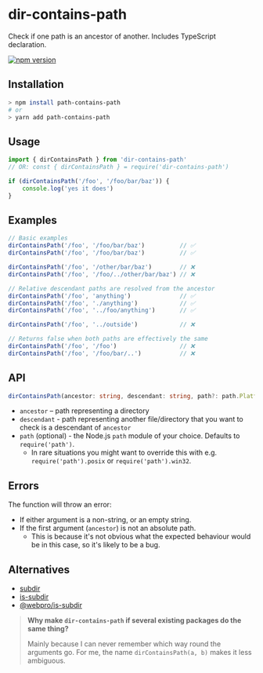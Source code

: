 # dir-contains-path

Check if one path is an ancestor of another. Includes TypeScript declaration.

[![npm version](https://img.shields.io/npm/v/dir-contains-path.svg)](https://www.npmjs.com/package/dir-contains-path)

## Installation

```sh
> npm install path-contains-path
# or
> yarn add path-contains-path
```

## Usage

```ts
import { dirContainsPath } from 'dir-contains-path'
// OR: const { dirContainsPath } = require('dir-contains-path')

if (dirContainsPath('/foo', '/foo/bar/baz')) {
    console.log('yes it does')
}
```

## Examples

```js
// Basic examples
dirContainsPath('/foo', '/foo/bar/baz')          // ✅
dirContainsPath('/foo', '/foo/bar/baz')          // ✅

dirContainsPath('/foo', '/other/bar/baz')        // ❌
dirContainsPath('/foo', '/foo/../other/bar/baz') // ❌

// Relative descendant paths are resolved from the ancestor
dirContainsPath('/foo', 'anything')              // ✅
dirContainsPath('/foo', './anything')            // ✅
dirContainsPath('/foo', '../foo/anything')       // ✅

dirContainsPath('/foo', '../outside')            // ❌

// Returns false when both paths are effectively the same
dirContainsPath('/foo', '/foo')                  // ❌
dirContainsPath('/foo', '/foo/bar/..')           // ❌
```

## API

```ts
dirContainsPath(ancestor: string, descendant: string, path?: path.PlatformPath): boolean
```

- `ancestor` – path representing a directory
- `descendant` - path representing another file/directory that you want to check is a descendant of `ancestor`
- `path` (optional) - the Node.js `path` module of your choice. Defaults to `require('path')`.
  - In rare situations you might want to override this with e.g. `require('path').posix` or `require('path').win32`.

## Errors

The function will throw an error:

- If either argument is a non-string, or an empty string.
- If the first argument (`ancestor`) is not an absolute path.
  - This is because it's not obvious what the expected behaviour would be in this case, so it's likely to be a bug.

## Alternatives

- [subdir](https://www.npmjs.com/package/subdir)
- [is-subdir](https://www.npmjs.com/package/is-subdir)
- [@webpro/is-subdir](https://www.npmjs.com/package/@webpro/is-subdir)

> **Why make `dir-contains-path` if several existing packages do the same thing?**
>
> Mainly because I can never remember which way round the arguments go. For me, the name `dirContainsPath(a, b)` makes it less ambiguous.
